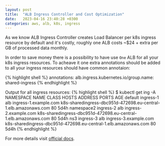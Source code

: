 ```yaml
---
layout: post
title:  "ALB Ingress Controller and Cost Optimization"
date:   2023-04-16 23:40:28 +0300
categories: aws, alb, k8s, ingress
---
```


As we know ALB Ingress Controller creates Load Balancer per k8s ingress resource by default and it's costly,
roughly one ALB costs ~$24 + extra per GB of processed data monthly.

In order to save money there is a possibility to have use `One` ALB for all your k8s ingress resources.
To acheave it one extra annotations should be added to all your ingress resources should have common annotaion:

{% highlight shell %}
  annotations:
    alb.ingress.kubernetes.io/group.name: shared-ingress
{% endhighlight %}

Output for all ingress resources:
{% highlight shell %}
$ kubectl get ing -A
NAMESPACE     NAME          CLASS  HOSTS                             ADDRESS                                                    PORTS    AGE
default     ingress-1        alb    ingress-1.example.com      k8s-sharedingress-dbc951d-472698.eu-central-1.elb.amazonaws.com   80      5d4h
namespace2  ingress-2        alb    ingress-2.example.com      k8s-sharedingress-dbc951d-472698.eu-central-1.elb.amazonaws.com   80      5d4h
ns3         ingress-3        alb    ingress-3.example.com      k8s-sharedingress-dbc951d-472698.eu-central-1.elb.amazonaws.com   80      5d4h
{% endhighlight %}

For more details visit [official docs][alb-cont-docs].

[alb-cont-docs]: https://kubernetes-sigs.github.io/aws-load-balancer-controller/v2.2/guide/ingress/annotations/#group.name
